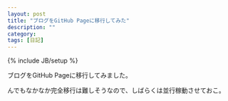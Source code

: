 ```yaml
---
layout: post
title: "ブログをGitHub Pageに移行してみた"
description: ""
category: 
tags: [日記]
---
```

{% include JB/setup %}

ブログをGitHub Pageに移行してみました。

んでもなかなか完全移行は難しそうなので、しばらくは並行稼動させておこ。
